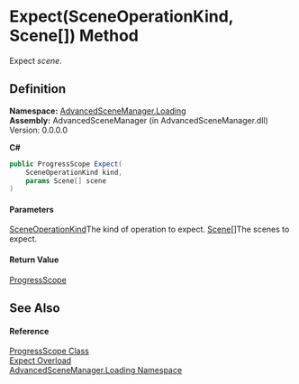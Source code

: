 # Expect(SceneOperationKind, Scene\[]) Method

Expect _scene_.

## Definition

**Namespace:** [AdvancedSceneManager.Loading](N_AdvancedSceneManager_Loading.md)\
**Assembly:** AdvancedSceneManager (in AdvancedSceneManager.dll) Version: 0.0.0.0

**C#**

```c#
public ProgressScope Expect(
	SceneOperationKind kind,
	params Scene[] scene
)
```

#### Parameters

&#x20; [SceneOperationKind](T_AdvancedSceneManager_Loading_SceneOperationKind.md)The kind of operation to expect.  [Scene](T_AdvancedSceneManager_Models_Scene.md)\[]The scenes to expect.

#### Return Value

[ProgressScope](T_AdvancedSceneManager_Loading_ProgressScope.md)

## See Also

#### Reference

[ProgressScope Class](T_AdvancedSceneManager_Loading_ProgressScope.md)\
[Expect Overload](Overload_AdvancedSceneManager_Loading_ProgressScope_Expect.md)\
[AdvancedSceneManager.Loading Namespace](N_AdvancedSceneManager_Loading.md)

